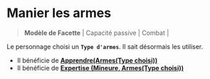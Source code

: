 # Manier les armes

> **Modèle de Facette** \| Capacité passive \| Combat \|

Le personnage choisi un **`Type d'armes`**. Il sait désormais les utiliser.

* Il bénéficie de [**Apprendre\(Armes\(Type choisi\)\)**](https://trello.com/c/okzDUbWA)
* Il bénéficie de [**Expertise \(Mineure, Armes\(Type choisi\)\)**](https://trello.com/c/0EKOzT2h)


